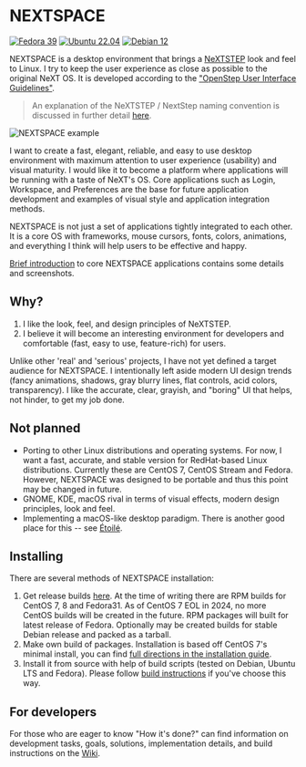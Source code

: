 # NEXTSPACE

[![Fedora 39](https://github.com/trunkmaster/nextspace/actions/workflows/fedora-39.yml/badge.svg)](https://github.com/trunkmaster/nextspace/actions/workflows/fedora-39.yml) [![Ubuntu 22.04](https://github.com/trunkmaster/nextspace/actions/workflows/sources_ubuntu.yml/badge.svg)](https://github.com/trunkmaster/nextspace/actions/workflows/sources_ubuntu.yml) [![Debian 12](https://github.com/trunkmaster/nextspace/actions/workflows/sources_debian.yml/badge.svg)](https://github.com/trunkmaster/nextspace/actions/workflows/sources_debian.yml)

NEXTSPACE is a desktop environment that brings a [NeXTSTEP](https://en.wikipedia.org/wiki/NeXTSTEP) look and feel to Linux. I try to keep the user experience as close as possible to the original NeXT OS. It is developed according to the ["OpenStep User Interface Guidelines"](http://www.gnustep.org/resources/documentation/OpenStepUserInterfaceGuidelines.pdf).

> An explanation of the NeXTSTEP / NextStep naming convention is discussed in further detail [here](Documentation/OpenStep%20Confusion.md).

![NEXTSPACE example](Documentation/NEXTSPACE_Screenshot.png)

I want to create a fast, elegant, reliable, and easy to use desktop environment with maximum attention to user experience (usability) and visual maturity. I would like it to become a platform where applications will be running with a taste of NeXT's OS. Core applications such as Login, Workspace, and Preferences are the base for future application development and examples of visual style and application integration methods.

NEXTSPACE is not just a set of applications tightly integrated to each other. It is a core OS with frameworks, mouse cursors, fonts, colors, animations, and everything I think will help users to be effective and happy.

[Brief introduction](Applications.md) to core NEXTSPACE applications contains some details and screenshots.

## Why?
1. I like the look, feel, and design principles of NeXTSTEP.
2. I believe it will become an interesting environment for developers and comfortable (fast, easy to use, feature-rich) for users.

Unlike other 'real' and 'serious' projects, I have not yet defined a target audience for NEXTSPACE. I intentionally left aside modern UI design trends (fancy animations, shadows, gray blurry lines, flat controls, acid colors, transparency). I like the accurate, clear, grayish, and "boring" UI that helps, not hinder, to get my job done.

## Not planned
* Porting to other Linux distributions and operating systems. For now, I want a fast, accurate, and stable version for RedHat-based Linux distributions. Currently these are CentOS 7, CentOS Stream and Fedora. However, NEXTSPACE was designed to be portable and thus this point may be changed in future.
* GNOME, KDE, macOS rival in terms of visual effects, modern design principles, look and feel.
* Implementing a macOS-like desktop paradigm. There is another good place for this -- see [Étoilé](http://etoileos.com).

## Installing
There are several methods of NEXTSPACE installation:
1. Get release builds [here](https://github.com/trunkmaster/nextspace/releases). At the time of writing there are RPM builds for CentOS 7, 8 and Fedora31. As of CentOS 7 EOL in 2024, no more CentOS builds will be created in the future. RPM packages will built for latest release of Fedora. Optionally may be created builds for stable Debian release and packed as a tarball.
2. Make own build of packages. Installation is based off CentOS 7's minimal install, you can find [full directions in the installation guide](https://github.com/trunkmaster/nextspace/wiki/Install-Guide).
3. Install it from source with help of build scripts (tested on Debian, Ubuntu LTS and Fedora). Please follow [build instructions](https://github.com/trunkmaster/nextspace/blob/master/Packaging/Sources/README.md) if you've choose this way.

## For developers
For those who are eager to know "How it's done?" can find information on development tasks, goals, solutions, implementation details, and build instructions on the [Wiki](https://github.com/trunkmaster/nextspace/wiki).
